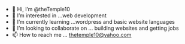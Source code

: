 - 👋 Hi, I’m @theTemple10
- 👀 I’m interested in ...web development
- 🌱 I’m currently learning ...wordpress and basic website languages
- 💞️ I’m looking to collaborate on ... building websites and getting jobs
- 📫 How to reach me ... thetemple10@yahoo.com

<!---
theTemple10/theTemple10 is a ✨ special ✨ repository because its `README.md` (this file) appears on your GitHub profile.
You can click the Preview link to take a look at your changes.
--->
